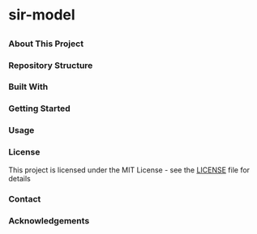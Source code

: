 # sir-model
## 
### About This Project

### Repository Structure

### Built With

### Getting Started

### Usage

### License
This project is licensed under the MIT License - see the [LICENSE](LICENSE) file for details

### Contact

### Acknowledgements
